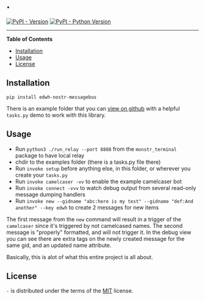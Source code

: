 # .

[![PyPI - Version](https://img.shields.io/pypi/v/-.svg)](https://pypi.org/project/-)
[![PyPI - Python Version](https://img.shields.io/pypi/pyversions/-.svg)](https://pypi.org/project/-)

-----

**Table of Contents**
- [Installation](#installation)
- [Usage](#usage)
- [License](#license)

## Installation

```console
pip install edwh-nostr-messagebus 
```

There is an example folder that you can [view on github](https://github.com/educationwarehouse/edwh-nostr-messagebus/tree/main/examples) 
with a helpful `tasks.py` demo to work with this library. 

## Usage
- Run `python3 ./run_relay --port 8888` from the `monstr_terminal` package to have local relay
- chdir to the examples folder (there is a tasks.py file there)
- Run `invoke setup` before anything else, in this folder, or wherever you create your `tasks.py`
- Run `invoke camelcaser -vv` to enable the example camelcaser bot 
- Run `invoke connect -vvv` to watch debug output from several read-only message dumping handlers
- Run `invoke new --gidname "abc:here is my test" --gidname "def:And another" --key edwh` to create 2 messages for new items

The first message from the `new` command will result in a trigger of the `camelcaser` since it's triggered by 
not camelcased names. The second message is "properly" formatted, and will not trigger it. In the debug view you can see
there are extra tags on the newly created message for the same gid, and an updated name attribute. 

Basically, this is alot of what this entire project is all about. 

## License

`-` is distributed under the terms of the [MIT](https://spdx.org/licenses/MIT.html) license.
